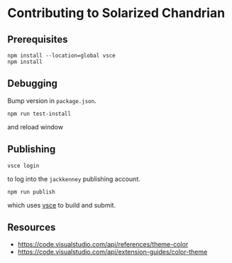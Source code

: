 # Contributing to Solarized Chandrian

## Prerequisites

```
npm install --location=global vsce
npm install
```

## Debugging

Bump version in `package.json`.

```
npm run test-install
```

and reload window

## Publishing

```
vsce login
```

to log into the `jackkenney` publishing account.

```
npm run publish
```

which uses [vsce](https://code.visualstudio.com/api/working-with-extensions/publishing-extension) to build and submit.

## Resources

- https://code.visualstudio.com/api/references/theme-color
- https://code.visualstudio.com/api/extension-guides/color-theme